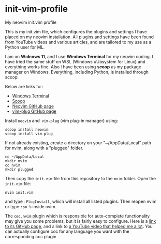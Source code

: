 # init-vim-profile
My neovim init.vim profile

This is my init.vim file, which configures the plugins and settings I have placed on my neovim installation.
All plugins and settings have been found from YouTube videos and various articles, and are tailored to my use as a Python user for ML.

I am on **Widnows 11**, and I use **Windows Terminal** for my neovim coding. I have tried the same stuff on WSL (Windows uUbsystem for Linux) and everything works fine.
Also I have been using **scoop** as my package manager on Windows. Everything, including Python, is installed through scoop.

Below are links for:
- [Windows Terminal](https://apps.microsoft.com/store/detail/windows-terminal/9N0DX20HK701?hl=el-gr&gl=gr)
- [Scoop](https://scoop.sh/)
- [Neovim GitHub page](https://github.com/neovim/neovim)
- [vim-plug GitHub page](https://github.com/junegunn/vim-plug)

Install `neovim` and` vim-plug` (vim plug-in manager) using:
```
scoop install neovim
scoop install vim-plug
```

If not already existing, create a directory on your "~/AppData/Local" path for nvim, along with a "plugged" folder.
```
cd ~/AppData/Local
mkdir nvim
cd nvim
mkdir plugged
```

Then copy the `init.vim` file from this repository to the `nvim` folder.
Open the `init.vim` file:
```
nvim init.vim
```
and type `:PlugInstall`, which will install all listed plugins. Then reopen nvim or type `:so %` inside nvim.

The `coc.nvim` plugin which is responsible for auto-complete functionality may give you some problems, but it is fairly easy to configure. Here is a [link to its GitHub page](https://github.com/neoclide/coc.nvim), and a link to [a YouTube video that helped me a lot](https://youtu.be/JWReY93Vl6g?t=1123). You can actually configure coc for any language you want with the corresponding coc plugin.
